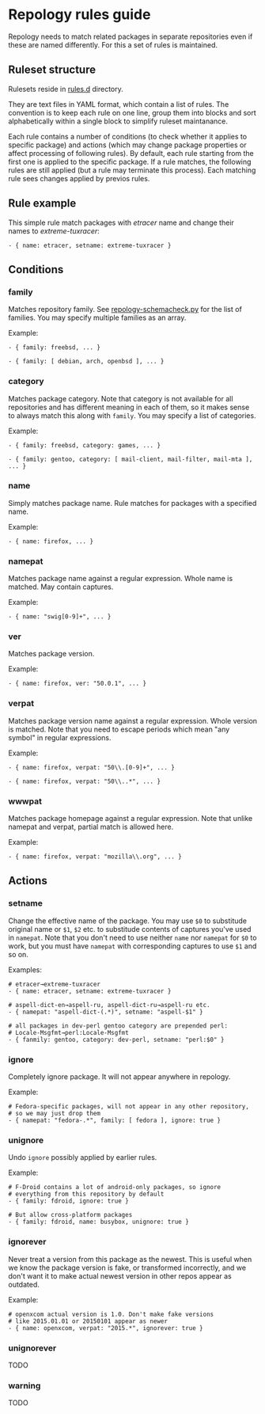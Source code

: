 # Repology rules guide

Repology needs to match related packages in separate repositories
even if these are named differently. For this a set of rules is
maintained.

## Ruleset structure

Rulesets reside in [rules.d](../rules.d) directory.

They are text files in YAML format, which contain a list of rules.
The convention is to keep each rule on one line, group them into
blocks and sort alphabetically within a single block to simplify
ruleset maintanance.

Each rule contains a number of conditions (to check whether it
applies to specific package) and actions (which may change package
properties or affect processing of following rules). By default,
each rule starting from the first one is applied to the specific
package. If a rule matches, the following rules are still applied
(but a rule may terminate this process). Each matching rule sees
changes applied by previos rules.

## Rule example

This simple rule match packages with _etracer_ name and change their
names to _extreme-tuxracer_:

```
- { name: etracer, setname: extreme-tuxracer }
```

## Conditions

### family

Matches repository family. See
[repology-schemacheck.py](../repology-schemacheck.py) for the
list of families. You may specify multiple families as an array.

Example:

```
- { family: freebsd, ... }

- { family: [ debian, arch, openbsd ], ... }
```

### category

Matches package category. Note that category is not available for
all repositories and has different meaning in each of them, so it
makes sense to always match this along with ```family```. You may
specify a list of categories.

Example:

```
- { family: freebsd, category: games, ... }

- { family: gentoo, category: [ mail-client, mail-filter, mail-mta ], ... }
```

### name

Simply matches package name. Rule matches for packages with a
specified name.

Example:

```
- { name: firefox, ... }
```

### namepat

Matches package name against a regular expression. Whole
name is matched. May contain captures.

Example:

```
- { name: "swig[0-9]+", ... }
```

### ver

Matches package version.

Example:

```
- { name: firefox, ver: "50.0.1", ... }
```

### verpat
Matches package version name against a regular expression. Whole
version is matched. Note that you need to escape periods which
mean "any symbol" in regular expressions.

Example:

```
- { name: firefox, verpat: "50\\.[0-9]+", ... }

- { name: firefox, verpat: "50\\..*", ... }
```

### wwwpat
Matches package homepage against a regular expression. Note that
unlike namepat and verpat, partial match is allowed here.

Example:

```
- { name: firefox, verpat: "mozilla\\.org", ... }
```

## Actions

### setname

Change the effective name of the package. You may use ```$0``` to
substitude original name or ```$1```, ```$2``` etc. to substitude
contents of captures you've used in ```namepat```. Note that you
don't need to use neither ```name``` nor ```namepat``` for ```$0```
to work, but you must have ```namepat``` with corresponding captures
to use ```$1``` and so on.

Examples:
```
# etracer→extreme-tuxracer
- { name: etracer, setname: extreme-tuxracer }

# aspell-dict-en→aspell-ru, aspell-dict-ru→aspell-ru etc.
- { namepat: "aspell-dict-(.*)", setname: "aspell-$1" }

# all packages in dev-perl gentoo category are prepended perl:
# Locale-Msgfmt→perl:Locale-Msgfmt
- { fanmily: gentoo, category: dev-perl, setname: "perl:$0" }
```

### ignore

Completely ignore package. It will not appear anywhere in repology.

Example:

```
# Fedora-specific packages, will not appear in any other repository,
# so we may just drop them
- { namepat: "fedora-.*", family: [ fedora ], ignore: true }
```

### unignore

Undo ```ignore``` possibly applied by earlier rules.

Example:

```
# F-Droid contains a lot of android-only packages, so ignore
# everything from this repository by default
- { family: fdroid, ignore: true }

# But allow cross-platform packages
- { family: fdroid, name: busybox, unignore: true }
```

### ignorever

Never treat a version from this package as the newest. This is
useful when we know the package version is fake, or transformed
incorrectly, and we don't want it to make actual newest version
in other repos appear as outdated.

Example:

```
# openxcom actual version is 1.0. Don't make fake versions
# like 2015.01.01 or 20150101 appear as newer
- { name: openxcom, verpat: "2015.*", ignorever: true }
```

### unignorever

TODO

### warning

TODO
